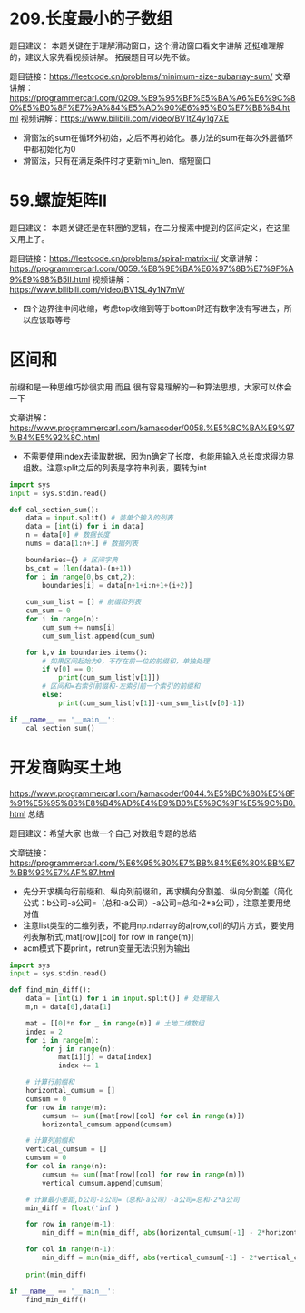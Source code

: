 # 209.长度最小的子数组

题目建议： 本题关键在于理解滑动窗口，这个滑动窗口看文字讲解 还挺难理解的，建议大家先看视频讲解。  拓展题目可以先不做。 

题目链接：https://leetcode.cn/problems/minimum-size-subarray-sum/
文章讲解：https://programmercarl.com/0209.%E9%95%BF%E5%BA%A6%E6%9C%80%E5%B0%8F%E7%9A%84%E5%AD%90%E6%95%B0%E7%BB%84.html
视频讲解：https://www.bilibili.com/video/BV1tZ4y1q7XE

* 滑窗法的sum在循环外初始，之后不再初始化。暴力法的sum在每次外层循环中都初始化为0
* 滑窗法，只有在满足条件时才更新min_len、缩短窗口


# 59.螺旋矩阵II

题目建议：  本题关键还是在转圈的逻辑，在二分搜索中提到的区间定义，在这里又用上了。 

题目链接：https://leetcode.cn/problems/spiral-matrix-ii/
文章讲解：https://programmercarl.com/0059.%E8%9E%BA%E6%97%8B%E7%9F%A9%E9%98%B5II.html
视频讲解：https://www.bilibili.com/video/BV1SL4y1N7mV/

* 四个边界往中间收缩，考虑top收缩到等于bottom时还有数字没有写进去，所以应该取等号

# 区间和
前缀和是一种思维巧妙很实用 而且 很有容易理解的一种算法思想，大家可以体会一下

文章讲解：https://www.programmercarl.com/kamacoder/0058.%E5%8C%BA%E9%97%B4%E5%92%8C.html

* 不需要使用index去读取数据，因为n确定了长度，也能用输入总长度求得边界组数。注意split之后的列表是字符串列表，要转为int
```py
import sys
input = sys.stdin.read()

def cal_section_sum():
    data = input.split() # 装单个输入的列表
    data = [int(i) for i in data]
    n = data[0] # 数据长度
    nums = data[1:n+1] # 数据列表

    boundaries={} # 区间字典
    bs_cnt = (len(data)-(n+1)) 
    for i in range(0,bs_cnt,2):
        boundaries[i] = data[n+1+i:n+1+(i+2)]
    
    cum_sum_list = [] # 前缀和列表
    cum_sum = 0
    for i in range(n):
        cum_sum += nums[i]
        cum_sum_list.append(cum_sum)

    for k,v in boundaries.items():
        # 如果区间起始为0，不存在前一位的前缀和，单独处理
        if v[0] == 0: 
            print(cum_sum_list[v[1]])
        # 区间和=右索引前缀和-左索引前一个索引的前缀和
        else:
            print(cum_sum_list[v[1]]-cum_sum_list[v[0]-1])

if __name__ == '__main__':
    cal_section_sum()

```
 
# 开发商购买土地
https://www.programmercarl.com/kamacoder/0044.%E5%BC%80%E5%8F%91%E5%95%86%E8%B4%AD%E4%B9%B0%E5%9C%9F%E5%9C%B0.html
总结 

题目建议：希望大家 也做一个自己 对数组专题的总结

文章链接：https://programmercarl.com/%E6%95%B0%E7%BB%84%E6%80%BB%E7%BB%93%E7%AF%87.html 

* 先分开求横向行前缀和、纵向列前缀和，再求横向分割差、纵向分割差（简化公式：b公司-a公司=（总和-a公司）-a公司=总和-2*a公司），注意差要用绝对值
* 注意list类型的二维列表，不能用np.ndarray的a[row,col]的切片方式，要使用列表解析式[mat[row][col] for row in range(m)]
* acm模式下要print，retrun变量无法识别为输出
```Python
import sys
input = sys.stdin.read()

def find_min_diff():
    data = [int(i) for i in input.split()] # 处理输入
    m,n = data[0],data[1]

    mat = [[0]*n for _ in range(m)] # 土地二维数组
    index = 2
    for i in range(m):
        for j in range(n):
            mat[i][j] = data[index]
            index += 1

    # 计算行前缀和
    horizontal_cumsum = []
    cumsum = 0
    for row in range(m):
        cumsum += sum([mat[row][col] for col in range(n)])
        horizontal_cumsum.append(cumsum)

    # 计算列前缀和
    vertical_cumsum = []
    cumsum = 0
    for col in range(n):
        cumsum += sum([mat[row][col] for row in range(m)])
        vertical_cumsum.append(cumsum)

    # 计算最小差距,b公司-a公司=（总和-a公司）-a公司=总和-2*a公司
    min_diff = float('inf')

    for row in range(m-1):
        min_diff = min(min_diff, abs(horizontal_cumsum[-1] - 2*horizontal_cumsum[row]))

    for col in range(n-1):
        min_diff = min(min_diff, abs(vertical_cumsum[-1] - 2*vertical_cumsum[col]))
    
    print(min_diff) 

if __name__ == '__main__':
    find_min_diff()

```
